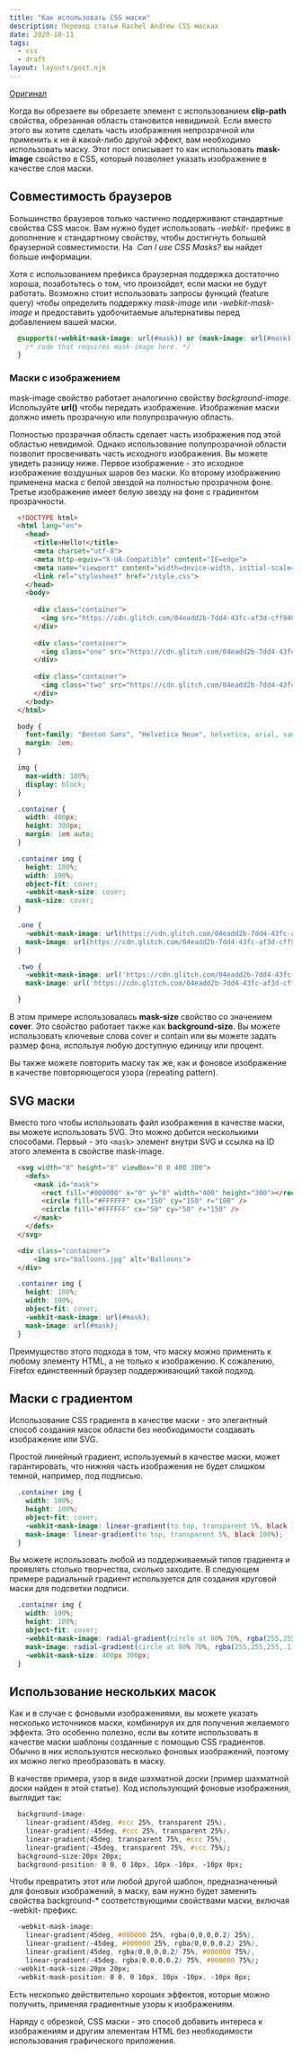 ```yaml
---
title: "Как использовать CSS маски"
description: Перевод статьи Rachel Andrew CSS масках
date: 2020-10-11
tags:
  - css
  - draft
layout: layouts/post.njk
---
```


[Оригинал](https://web.dev/css-masking/)

Когда вы обрезаете вы обрезаете элемент с использованием **clip-path** свойства, обрезанная область становится невидимой. Если вместо этого вы хотите сделать часть изображения непрозрачной или применить к не й какой-либо другой эффект, вам необходимо использовать маску. Этот пост описывает то как использовать **mask-image** свойство в CSS, который позволяет указать изображение в качестве слоя маски.

## Совместимость браузеров
Большинство браузеров только частично поддерживают стандартные свойства CSS масок. Вам нужно будет использовать *-webkit-* префикс в дополнение к стандартному свойству, чтобы достигнуть большей браузерной совместимости. На  *Can I use CSS Masks?* вы найдет больше информации.

Хотя с использованием префикса браузерная поддержка достаточно хороша, позаботьтесь о том, что произойдет, если маски не будут работать. Возможно стоит использовать запросы функций (feature query) чтобы определить поддержку *mask-image* или *-webkit-mask-image* и предоставить удобочитаемые альтернативы перед добавлением вашей маски.

```css
  @supports(-webkit-mask-image: url(#mask)) or (mask-image: url(#mask)) {
    /* code that requires mask-image here. */
  }
```

### Маски с изображением

mask-image свойство работает аналогично свойству *background-image*. Используйте **url()** чтобы передать изображение. Изображение маски должно иметь прозрачную или полупрозрачную область.

Полностью прозрачная область сделает часть изображения под этой областью невидимой. Однако использование полупрозрачной области позволит просвечивать часть исходного изображения. Вы можете увидеть разницу ниже. Первое изображение - это исходное изображение воздушных шаров без маски. Ко второму изображению применена маска с белой звездой на полностью прозрачном фоне. Третье изображение имеет белую звезду на фоне с градиентом прозрачности.

```html
  <!DOCTYPE html>
  <html lang="en">
    <head>
      <title>Hello!</title>
      <meta charset="utf-8">
      <meta http-equiv="X-UA-Compatible" content="IE=edge">
      <meta name="viewport" content="width=device-width, initial-scale=1">
      <link rel="stylesheet" href="/style.css">
    </head>  
    <body>
      
      <div class="container">
        <img src="https://cdn.glitch.com/04eadd2b-7dd4-43fc-af3d-cff948811986%2Fballoons.jpg?v=1597755892826" alt="Balloons">
      </div>
      
      <div class="container">
        <img class="one" src="https://cdn.glitch.com/04eadd2b-7dd4-43fc-af3d-cff948811986%2Fballoons.jpg?v=1597755892826" alt="Balloons">
      </div>
      
      <div class="container">
        <img class="two" src="https://cdn.glitch.com/04eadd2b-7dd4-43fc-af3d-cff948811986%2Fballoons.jpg?v=1597755892826" alt="Balloons">
      </div>
    </body>
  </html>
```

```css
  body {
    font-family: "Benton Sans", "Helvetica Neue", helvetica, arial, sans-serif;
    margin: 2em;
  }

  img {
    max-width: 100%;
    display: block;
  }

  .container {
    width: 400px;
    height: 300px;
    margin: 1em auto;
  }

  .container img {
    height: 100%;
    width: 100%;
    object-fit: cover;
    -webkit-mask-size: cover;
    mask-size: cover;
  }

  .one {
    -webkit-mask-image: url(https://cdn.glitch.com/04eadd2b-7dd4-43fc-af3d-cff948811986%2Fstar-mask.png?v=1597756701076);
    mask-image: url(https://cdn.glitch.com/04eadd2b-7dd4-43fc-af3d-cff948811986%2Fstar-mask.png?v=1597756701076);  
  }

  .two {
    -webkit-mask-image: url('https://cdn.glitch.com/04eadd2b-7dd4-43fc-af3d-cff948811986%2Fstar-mask-gradient.png?v=1597757011489');
    mask-image: url('https://cdn.glitch.com/04eadd2b-7dd4-43fc-af3d-cff948811986%2Fstar-mask-gradient.png?v=1597757011489');

  }
```

В этом примере использовалась **mask-size** свойство со значением **cover**. Это свойство работает также как **background-size**. Вы можете использовать ключевые слова cover и contain или вы можете задать размер фона, используя любую доступную единицу или процент.

Вы также можете повторить маску так же, как и фоновое изображение в качестве повторяющегося узора (repeating pattern).

## SVG маски

Вместо того чтобы использовать файл изображения в качестве маски, вы можете использовать SVG. Это можно добится несколькими способами. Первый - это `<mask>` элемент внутри SVG и ссылка на ID этого элемента в свойстве mask-image.

```html
  <svg width="0" height="0" viewBox="0 0 400 300">
    <defs>
      <mask id="mask">
        <rect fill="#000000" x="0" y="0" width="400" height="300"></rect>
        <circle fill="#FFFFFF" cx="150" cy="150" r="100" />
        <circle fill="#FFFFFF" cx="50" cy="50" r="150" />
      </mask>
    </defs>
  </svg>

  <div class="container">
      <img src="balloons.jpg" alt="Balloons">
  </div>
```

```css
  .container img {
    height: 100%;
    width: 100%;
    object-fit: cover;
    -webkit-mask-image: url(#mask);
    mask-image: url(#mask);
  }
```

Преимущество этого подхода в том, что маску можно применить к любому элементу HTML, а не только к изображению. К сожалению, Firefox единственный браузер поддерживающий такой подход.

## Маски с градиентом
Использование CSS градиента в качестве маски - это элегантный способ создания масок области без необходимости создавать изображение или SVG.

Простой линейный градиент, используемый в качестве маски, может гарантировать, что нижняя часть изображения не будет слишком темной, например, под подписью.

```css
  .container img {
    width: 100%;
    height: 100%;
    object-fit: cover;
    -webkit-mask-image: linear-gradient(to top, transparent 5%, black 100%);
    mask-image: linear-gradient(to top, transparent 5%, black 100%);
  } 
```

Вы можете использовать любой из поддерживаемый типов градиента и проявлять столько творчества, сколько заходите. В следующем примере радиальный градиент используется для создания круговой маски для подсветки подписи.

```css
  .container img {
    width: 100%;
    height: 100%;
    object-fit: cover;
    -webkit-mask-image: radial-gradient(circle at 80% 70%, rgba(255,255,255,.1) 0%, rgba(0,0,0,1) 40%);
    mask-image: radial-gradient(circle at 80% 70%, rgba(255,255,255,.1) 0%, rgba(0,0,0,1) 40%);
    -webkit-mask-size: 400px 300px;
  } 
```

## Использование нескольких масок
Как и в случае с фоновыми изображениями, вы можете указать несколько источников маски, комбинируя их для получения желаемого эффекта. Это особенно полезно, если вы хотите использовать в качестве маски шаблоны созданные с помощью CSS градиентов. Обычно в них используются несколько фоновых изображений, поэтому их можно легко преобразовать в маску.

В качестве примера, узор в виде шахматной доски (пример шахматной доски найден в этой статье). Код использующий фоновые изображения, выглядит так:

```css
  background-image:
    linear-gradient(45deg, #ccc 25%, transparent 25%),
    linear-gradient(-45deg, #ccc 25%, transparent 25%),
    linear-gradient(45deg, transparent 75%, #ccc 75%),
    linear-gradient(-45deg, transparent 75%, #ccc 75%);
  background-size:20px 20px;
  background-position: 0 0, 0 10px, 10px -10px, -10px 0px;
```

Чтобы превратить этот или любой другой шаблон, предназначенный для фоновых изображений, в маску, вам нужно будет заменить свойства background-* соответствующими свойствами маски, включая -webkit- префикс.

```css
  -webkit-mask-image:
    linear-gradient(45deg, #000000 25%, rgba(0,0,0,0.2) 25%),
    linear-gradient(-45deg, #000000 25%, rgba(0,0,0,0.2) 25%),
    linear-gradient(45deg, rgba(0,0,0,0.2) 75%, #000000 75%),
    linear-gradient(-45deg, rgba(0,0,0,0.2) 75%, #000000 75%);
  -webkit-mask-size:20px 20px;
  -webkit-mask-position: 0 0, 0 10px, 10px -10px, -10px 0px;
```

Есть несколько действительно хороших эффектов, которые можно получить, применяя градиентные узоры к изображениям. 

Наряду с обрезкой, CSS маски - это способ добавить интереса к изображениям и другим элементам HTML без необходимости использования графического приложения.
